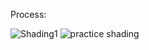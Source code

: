 Process:

![Shading1](https://github.com/user-attachments/assets/96fd3198-4fae-4952-b72e-55b46660059b)
![practice shading](https://github.com/user-attachments/assets/54a3b3a0-8857-44d6-abbb-b03b6182e444)
